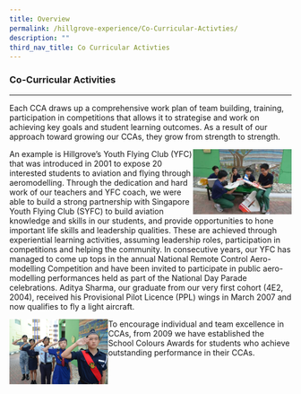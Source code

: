 ```yaml
---
title: Overview
permalink: /hillgrove-experience/Co-Curricular-Activties/
description: ""
third_nav_title: Co Curricular Activties
---
```

### **Co-Curricular Activities**

-------------------------------------------------------------------
Each CCA draws up a comprehensive work plan of team building, training, participation in competitions that allows it to strategise and work on achieving key goals and student learning outcomes. As a result of our approach toward growing our CCAs, they grow from strength to strength.

<img src="/images/cca%20overview%201.jpg" 
     style="width:35%" align=right>
An example is Hillgrove’s Youth Flying Club (YFC) that was introduced in 2001 to expose 20 interested students to aviation and flying through aeromodelling. Through the dedication and hard work of our teachers and YFC coach, we were able to build a strong partnership with Singapore Youth Flying Club (SYFC) to build aviation knowledge and skills in our students, and provide opportunities to hone important life skills and leadership qualities. These are achieved through experiential learning activities, assuming leadership roles, participation in competitions and helping the community. In consecutive years, our YFC has managed to come up tops in the annual National Remote Control Aero-modelling Competition and have been invited to participate in public aero-modelling performances held as part of the National Day Parade celebrations. Aditya Sharma, our graduate from our very first cohort (4E2, 2004), received his Provisional Pilot Licence (PPL) wings in March 2007 and now qualifies to fly a light aircraft.

<img src="/images/cca%20overview%202.jpg" 
     style="width:35%" align=left>
		 
To encourage individual and team excellence in CCAs, from 2009 we have established the School Colours Awards for students who achieve outstanding performance in their CCAs.